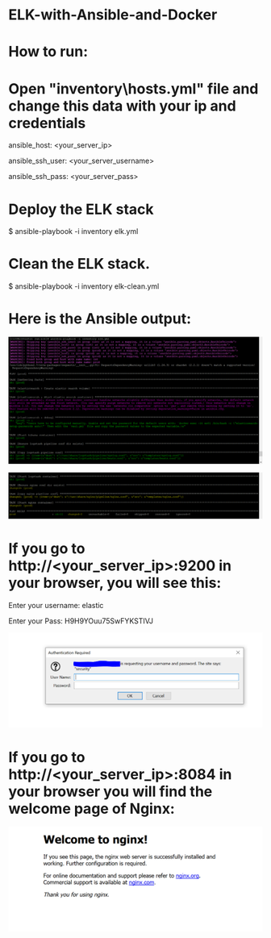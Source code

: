 # ELK-with-Ansible-and-Docker


# How to run:


# Open "inventory\hosts.yml" file and change this data with your ip and credentials 


  ansible_host: <your_server_ip>
  
  
  ansible_ssh_user: <your_server_username>
  
  
  ansible_ssh_pass: <your_server_pass>




# Deploy the ELK stack


$ ansible-playbook -i inventory elk.yml


# Clean the ELK stack.


$ ansible-playbook -i inventory elk-clean.yml


# Here is the Ansible output:

![alt text](https://github.com/RehabAbdelWahab/ELK-with-Ansible-and-Docker/blob/master/111.PNG)


![alt text](https://github.com/RehabAbdelWahab/ELK-with-Ansible-and-Docker/blob/master/222.PNG)


# If you go to http://<your_server_ip>:9200 in your browser, you will see this:

Enter your username: elastic


Enter your Pass: H9H9YOuu75SwFYKSTIVJ


![alt text](https://github.com/RehabAbdelWahab/ELK-with-Ansible-and-Docker/blob/master/444.PNG)


# If you go to http://<your_server_ip>:8084 in your browser you will find the welcome page of Nginx:

![alt text](https://github.com/RehabAbdelWahab/ELK-with-Ansible-and-Docker/blob/master/333.PNG)
